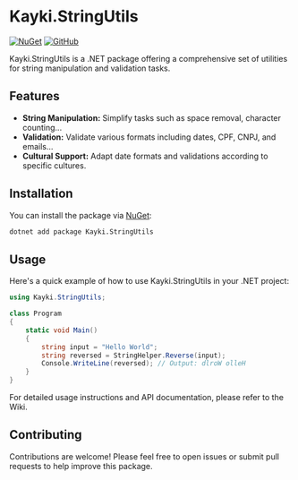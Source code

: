 # Kayki.StringUtils

[![NuGet](https://img.shields.io/nuget/v/Kayki.StringUtils.svg)](https://www.nuget.org/packages/Kayki.StringUtils/)
[![GitHub](https://img.shields.io/github/license/kaykiletieri/string-utils-package)](https://github.com/kaykiletieri/string-utils-package/blob/main/LICENSE)

Kayki.StringUtils is a .NET package offering a comprehensive set of utilities for string manipulation and validation tasks.

## Features

- **String Manipulation:** Simplify tasks such as space removal, character counting...
- **Validation:** Validate various formats including dates, CPF, CNPJ, and emails...
- **Cultural Support:** Adapt date formats and validations according to specific cultures.

## Installation

You can install the package via [NuGet](https://www.nuget.org/packages/Kayki.StringUtils/):

```bash
dotnet add package Kayki.StringUtils
```

## Usage
Here's a quick example of how to use Kayki.StringUtils in your .NET project:

```cs
using Kayki.StringUtils;

class Program
{
    static void Main()
    {
        string input = "Hello World";
        string reversed = StringHelper.Reverse(input);
        Console.WriteLine(reversed); // Output: dlroW olleH
    }
}
```
For detailed usage instructions and API documentation, please refer to the Wiki.

## Contributing
Contributions are welcome! Please feel free to open issues or submit pull requests to help improve this package.

